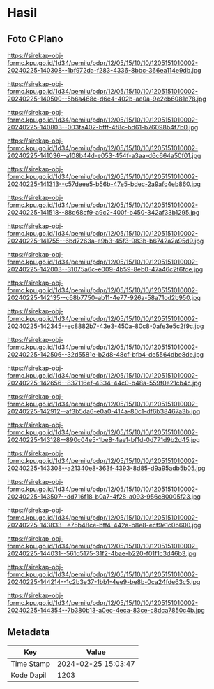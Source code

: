 # Hasil

## Foto C Plano

https://sirekap-obj-formc.kpu.go.id/1d34/pemilu/pdpr/12/05/15/10/10/1205151010002-20240225-140308--1bf972da-f283-4336-8bbc-366ea114e9db.jpg

https://sirekap-obj-formc.kpu.go.id/1d34/pemilu/pdpr/12/05/15/10/10/1205151010002-20240225-140500--5b6a468c-d6e4-402b-ae0a-9e2eb6081e78.jpg

https://sirekap-obj-formc.kpu.go.id/1d34/pemilu/pdpr/12/05/15/10/10/1205151010002-20240225-140803--003fa402-bfff-4f8c-bd61-b76098b4f7b0.jpg

https://sirekap-obj-formc.kpu.go.id/1d34/pemilu/pdpr/12/05/15/10/10/1205151010002-20240225-141036--a108b44d-e053-454f-a3aa-d6c664a50f01.jpg

https://sirekap-obj-formc.kpu.go.id/1d34/pemilu/pdpr/12/05/15/10/10/1205151010002-20240225-141313--c57deee5-b56b-47e5-bdec-2a9afc4eb860.jpg

https://sirekap-obj-formc.kpu.go.id/1d34/pemilu/pdpr/12/05/15/10/10/1205151010002-20240225-141518--88d68cf9-a9c2-400f-b450-342af33b1295.jpg

https://sirekap-obj-formc.kpu.go.id/1d34/pemilu/pdpr/12/05/15/10/10/1205151010002-20240225-141755--6bd7263a-e9b3-45f3-983b-b6742a2a95d9.jpg

https://sirekap-obj-formc.kpu.go.id/1d34/pemilu/pdpr/12/05/15/10/10/1205151010002-20240225-142003--31075a6c-e009-4b59-8eb0-47a46c2f6fde.jpg

https://sirekap-obj-formc.kpu.go.id/1d34/pemilu/pdpr/12/05/15/10/10/1205151010002-20240225-142135--c68b7750-ab11-4e77-926a-58a71cd2b950.jpg

https://sirekap-obj-formc.kpu.go.id/1d34/pemilu/pdpr/12/05/15/10/10/1205151010002-20240225-142345--ec8882b7-43e3-450a-80c8-0afe3e5c2f9c.jpg

https://sirekap-obj-formc.kpu.go.id/1d34/pemilu/pdpr/12/05/15/10/10/1205151010002-20240225-142506--32d5581e-b2d8-48cf-bfb4-de5564dbe8de.jpg

https://sirekap-obj-formc.kpu.go.id/1d34/pemilu/pdpr/12/05/15/10/10/1205151010002-20240225-142656--837116ef-4334-44c0-b48a-559f0e21cb4c.jpg

https://sirekap-obj-formc.kpu.go.id/1d34/pemilu/pdpr/12/05/15/10/10/1205151010002-20240225-142912--af3b5da6-e0a0-414a-80c1-df6b38467a3b.jpg

https://sirekap-obj-formc.kpu.go.id/1d34/pemilu/pdpr/12/05/15/10/10/1205151010002-20240225-143128--890c04e5-1be8-4ae1-bf1d-0d771d9b2d45.jpg

https://sirekap-obj-formc.kpu.go.id/1d34/pemilu/pdpr/12/05/15/10/10/1205151010002-20240225-143308--a21340e8-363f-4393-8d85-d9a95adb5b05.jpg

https://sirekap-obj-formc.kpu.go.id/1d34/pemilu/pdpr/12/05/15/10/10/1205151010002-20240225-143507--dd716f18-b0a7-4f28-a093-956c80005f23.jpg

https://sirekap-obj-formc.kpu.go.id/1d34/pemilu/pdpr/12/05/15/10/10/1205151010002-20240225-143833--e75b48ce-bff4-442a-b8e8-ecf9e1c0b600.jpg

https://sirekap-obj-formc.kpu.go.id/1d34/pemilu/pdpr/12/05/15/10/10/1205151010002-20240225-144031--561d5175-31f2-4bae-b220-f01f1c3d46b3.jpg

https://sirekap-obj-formc.kpu.go.id/1d34/pemilu/pdpr/12/05/15/10/10/1205151010002-20240225-144214--1c2b3e37-1bb1-4ee9-be8b-0ca24fde63c5.jpg

https://sirekap-obj-formc.kpu.go.id/1d34/pemilu/pdpr/12/05/15/10/10/1205151010002-20240225-144354--7b380b13-a0ec-4eca-83ce-c8dca7850c4b.jpg


## Metadata

| Key        | Value               |
| ---------- | ------------------- |
| Time Stamp | 2024-02-25 15:03:47 |
| Kode Dapil | 1203                |



